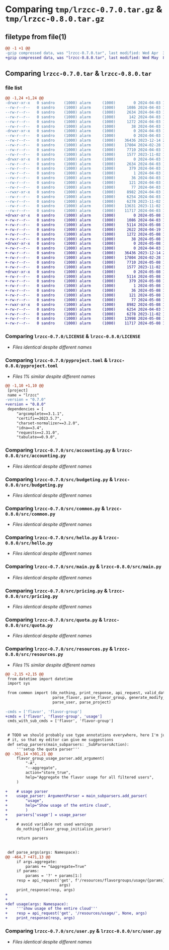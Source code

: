 # Comparing `tmp/lrzcc-0.7.0.tar.gz` & `tmp/lrzcc-0.8.0.tar.gz`

## filetype from file(1)

```diff
@@ -1 +1 @@
-gzip compressed data, was "lrzcc-0.7.0.tar", last modified: Wed Apr  3 14:46:10 2024, max compression
+gzip compressed data, was "lrzcc-0.8.0.tar", last modified: Wed May  8 19:51:09 2024, max compression
```

## Comparing `lrzcc-0.7.0.tar` & `lrzcc-0.8.0.tar`

### file list

```diff
@@ -1,24 +1,24 @@
-drwxr-xr-x   0 sandro    (1000) alarm     (1000)        0 2024-04-03 14:46:10.347506 lrzcc-0.7.0/
--rw-r--r--   0 sandro    (1000) alarm     (1000)     1086 2024-04-03 12:55:26.000000 lrzcc-0.7.0/LICENSE
--rw-r--r--   0 sandro    (1000) alarm     (1000)     2634 2024-04-03 14:46:10.347506 lrzcc-0.7.0/PKG-INFO
--rw-r--r--   0 sandro    (1000) alarm     (1000)      142 2024-04-03 14:28:04.000000 lrzcc-0.7.0/README.md
--rw-r--r--   0 sandro    (1000) alarm     (1000)     1272 2024-04-03 14:23:01.000000 lrzcc-0.7.0/pyproject.toml
--rw-r--r--   0 sandro    (1000) alarm     (1000)       38 2024-04-03 14:46:10.347506 lrzcc-0.7.0/setup.cfg
-drwxr-xr-x   0 sandro    (1000) alarm     (1000)        0 2024-04-03 14:46:10.346506 lrzcc-0.7.0/src/
--rw-r--r--   0 sandro    (1000) alarm     (1000)        0 2024-04-03 12:47:02.000000 lrzcc-0.7.0/src/__init__.py
--rw-r--r--   0 sandro    (1000) alarm     (1000)    36436 2023-12-14 22:23:14.000000 lrzcc-0.7.0/src/accounting.py
--rw-r--r--   0 sandro    (1000) alarm     (1000)    17804 2024-02-28 16:48:41.000000 lrzcc-0.7.0/src/budgeting.py
--rw-r--r--   0 sandro    (1000) alarm     (1000)     7710 2024-04-03 11:43:42.000000 lrzcc-0.7.0/src/common.py
--rw-r--r--   0 sandro    (1000) alarm     (1000)     1577 2023-11-02 14:08:42.000000 lrzcc-0.7.0/src/hello.py
-drwxr-xr-x   0 sandro    (1000) alarm     (1000)        0 2024-04-03 14:46:10.347506 lrzcc-0.7.0/src/lrzcc.egg-info/
--rw-r--r--   0 sandro    (1000) alarm     (1000)     2634 2024-04-03 14:46:10.000000 lrzcc-0.7.0/src/lrzcc.egg-info/PKG-INFO
--rw-r--r--   0 sandro    (1000) alarm     (1000)      379 2024-04-03 14:46:10.000000 lrzcc-0.7.0/src/lrzcc.egg-info/SOURCES.txt
--rw-r--r--   0 sandro    (1000) alarm     (1000)        1 2024-04-03 14:46:10.000000 lrzcc-0.7.0/src/lrzcc.egg-info/dependency_links.txt
--rw-r--r--   0 sandro    (1000) alarm     (1000)       36 2024-04-03 14:46:10.000000 lrzcc-0.7.0/src/lrzcc.egg-info/entry_points.txt
--rw-r--r--   0 sandro    (1000) alarm     (1000)      121 2024-04-03 14:46:10.000000 lrzcc-0.7.0/src/lrzcc.egg-info/requires.txt
--rw-r--r--   0 sandro    (1000) alarm     (1000)       77 2024-04-03 14:46:10.000000 lrzcc-0.7.0/src/lrzcc.egg-info/top_level.txt
--rwxr-xr-x   0 sandro    (1000) alarm     (1000)     8982 2024-04-03 14:15:06.000000 lrzcc-0.7.0/src/main.py
--rw-r--r--   0 sandro    (1000) alarm     (1000)     6254 2024-04-03 11:43:42.000000 lrzcc-0.7.0/src/pricing.py
--rw-r--r--   0 sandro    (1000) alarm     (1000)     6278 2023-11-02 14:09:20.000000 lrzcc-0.7.0/src/quota.py
--rw-r--r--   0 sandro    (1000) alarm     (1000)    13631 2023-11-02 14:09:19.000000 lrzcc-0.7.0/src/resources.py
--rw-r--r--   0 sandro    (1000) alarm     (1000)    11717 2024-04-03 11:43:42.000000 lrzcc-0.7.0/src/user.py
+drwxr-xr-x   0 sandro    (1000) alarm     (1000)        0 2024-05-08 19:51:09.925159 lrzcc-0.8.0/
+-rw-r--r--   0 sandro    (1000) alarm     (1000)     1086 2024-04-03 12:55:26.000000 lrzcc-0.8.0/LICENSE
+-rw-r--r--   0 sandro    (1000) alarm     (1000)     5114 2024-05-08 19:51:09.925159 lrzcc-0.8.0/PKG-INFO
+-rw-r--r--   0 sandro    (1000) alarm     (1000)     2622 2024-04-19 16:46:53.000000 lrzcc-0.8.0/README.md
+-rw-r--r--   0 sandro    (1000) alarm     (1000)     1272 2024-05-08 19:46:23.000000 lrzcc-0.8.0/pyproject.toml
+-rw-r--r--   0 sandro    (1000) alarm     (1000)       38 2024-05-08 19:51:09.925159 lrzcc-0.8.0/setup.cfg
+drwxr-xr-x   0 sandro    (1000) alarm     (1000)        0 2024-05-08 19:51:09.925159 lrzcc-0.8.0/src/
+-rw-r--r--   0 sandro    (1000) alarm     (1000)        0 2024-04-03 12:47:02.000000 lrzcc-0.8.0/src/__init__.py
+-rw-r--r--   0 sandro    (1000) alarm     (1000)    36436 2023-12-14 22:23:14.000000 lrzcc-0.8.0/src/accounting.py
+-rw-r--r--   0 sandro    (1000) alarm     (1000)    17804 2024-02-28 16:48:41.000000 lrzcc-0.8.0/src/budgeting.py
+-rw-r--r--   0 sandro    (1000) alarm     (1000)     7710 2024-05-08 12:49:21.000000 lrzcc-0.8.0/src/common.py
+-rw-r--r--   0 sandro    (1000) alarm     (1000)     1577 2023-11-02 14:08:42.000000 lrzcc-0.8.0/src/hello.py
+drwxr-xr-x   0 sandro    (1000) alarm     (1000)        0 2024-05-08 19:51:09.925159 lrzcc-0.8.0/src/lrzcc.egg-info/
+-rw-r--r--   0 sandro    (1000) alarm     (1000)     5114 2024-05-08 19:51:09.000000 lrzcc-0.8.0/src/lrzcc.egg-info/PKG-INFO
+-rw-r--r--   0 sandro    (1000) alarm     (1000)      379 2024-05-08 19:51:09.000000 lrzcc-0.8.0/src/lrzcc.egg-info/SOURCES.txt
+-rw-r--r--   0 sandro    (1000) alarm     (1000)        1 2024-05-08 19:51:09.000000 lrzcc-0.8.0/src/lrzcc.egg-info/dependency_links.txt
+-rw-r--r--   0 sandro    (1000) alarm     (1000)       36 2024-05-08 19:51:09.000000 lrzcc-0.8.0/src/lrzcc.egg-info/entry_points.txt
+-rw-r--r--   0 sandro    (1000) alarm     (1000)      121 2024-05-08 19:51:09.000000 lrzcc-0.8.0/src/lrzcc.egg-info/requires.txt
+-rw-r--r--   0 sandro    (1000) alarm     (1000)       77 2024-05-08 19:51:09.000000 lrzcc-0.8.0/src/lrzcc.egg-info/top_level.txt
+-rwxr-xr-x   0 sandro    (1000) alarm     (1000)     8982 2024-05-08 12:49:21.000000 lrzcc-0.8.0/src/main.py
+-rw-r--r--   0 sandro    (1000) alarm     (1000)     6254 2024-04-03 11:43:42.000000 lrzcc-0.8.0/src/pricing.py
+-rw-r--r--   0 sandro    (1000) alarm     (1000)     6278 2023-11-02 14:09:20.000000 lrzcc-0.8.0/src/quota.py
+-rw-r--r--   0 sandro    (1000) alarm     (1000)    13998 2024-05-08 12:07:05.000000 lrzcc-0.8.0/src/resources.py
+-rw-r--r--   0 sandro    (1000) alarm     (1000)    11717 2024-05-08 12:49:21.000000 lrzcc-0.8.0/src/user.py
```

### Comparing `lrzcc-0.7.0/LICENSE` & `lrzcc-0.8.0/LICENSE`

 * *Files identical despite different names*

### Comparing `lrzcc-0.7.0/pyproject.toml` & `lrzcc-0.8.0/pyproject.toml`

 * *Files 1% similar despite different names*

```diff
@@ -1,10 +1,10 @@
 [project]
 name = "lrzcc"
-version = "0.7.0"
+version = "0.8.0"
 dependencies = [
     "argcomplete==3.1.1",
     "certifi==2023.5.7",
     "charset-normalizer==3.2.0",
     "idna==3.4",
     "requests==2.31.0",
     "tabulate==0.9.0",
```

### Comparing `lrzcc-0.7.0/src/accounting.py` & `lrzcc-0.8.0/src/accounting.py`

 * *Files identical despite different names*

### Comparing `lrzcc-0.7.0/src/budgeting.py` & `lrzcc-0.8.0/src/budgeting.py`

 * *Files identical despite different names*

### Comparing `lrzcc-0.7.0/src/common.py` & `lrzcc-0.8.0/src/common.py`

 * *Files identical despite different names*

### Comparing `lrzcc-0.7.0/src/hello.py` & `lrzcc-0.8.0/src/hello.py`

 * *Files identical despite different names*

### Comparing `lrzcc-0.7.0/src/main.py` & `lrzcc-0.8.0/src/main.py`

 * *Files identical despite different names*

### Comparing `lrzcc-0.7.0/src/pricing.py` & `lrzcc-0.8.0/src/pricing.py`

 * *Files identical despite different names*

### Comparing `lrzcc-0.7.0/src/quota.py` & `lrzcc-0.8.0/src/quota.py`

 * *Files identical despite different names*

### Comparing `lrzcc-0.7.0/src/resources.py` & `lrzcc-0.8.0/src/resources.py`

 * *Files 1% similar despite different names*

```diff
@@ -2,15 +2,15 @@
 from datetime import datetime
 import sys
 
 from common import (do_nothing, print_response, api_request, valid_datetime,
                     parse_flavor, parse_flavor_group, generate_modify_data,
                     parse_user, parse_project)
 
-cmds = ['flavor', 'flavor-group']
+cmds = ['flavor', 'flavor-group', 'usage']
 cmds_with_sub_cmds = ['flavor', 'flavor-group']
 
 
 # TODO we should probably use type annotations everywhere, here I'm just using
 # it, so that my editor can give me suggestions
 def setup_parsers(main_subparsers: _SubParsersAction):
     '''setup the quota parser'''
@@ -301,14 +301,21 @@
     flavor_group_usage_parser.add_argument(
         "-A",
         "--aggregate",
         action="store_true",
         help="Aggregate the flavor usage for all filtered users",
     )
 
+    # usage parser
+    usage_parser: ArgumentParser = main_subparsers.add_parser(
+        "usage",
+        help="Show usage of the entire cloud",
+        )
+    parsers['usage'] = usage_parser
+
     # avoid variable not used warnings
     do_nothing(flavor_group_initialize_parser)
 
     return parsers
 
 
 def parse_args(args: Namespace):
@@ -464,7 +471,13 @@
     if args.aggregate:
         params += "&aggregate=True"
     if params:
         params = '?' + params[1:]
     resp = api_request('get', f'/resources/flavorgroups/usage/{params}', None,
                        args)
     print_response(resp, args)
+
+
+def usage(args: Namespace):
+    '''show usage of the entire cloud'''
+    resp = api_request('get', '/resources/usage/', None, args)
+    print_response(resp, args)
```

### Comparing `lrzcc-0.7.0/src/user.py` & `lrzcc-0.8.0/src/user.py`

 * *Files identical despite different names*


